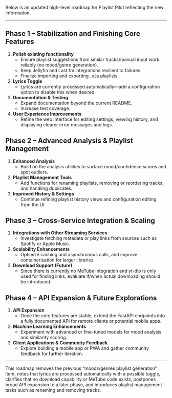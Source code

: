 Below is an updated high-level roadmap for Playlist Pilot reflecting the new information.

---

## Phase 1 – Stabilization and Finishing Core Features
1. **Polish existing functionality**
   - Ensure playlist suggestions from similar tracks/manual input work reliably (no mood/genre generation).
   - Keep Jellyfin and Last.fm integrations resilient to failures.
   - Finalize importing and exporting `.m3u` playlists.
2. **Lyrics Toggle**
   - Lyrics are currently processed automatically—add a configuration option to disable this when desired.
3. **Documentation & Testing**
   - Expand documentation beyond the current README.
   - Increase test coverage.
4. **User Experience Improvements**
   - Refine the web interface for editing settings, viewing history, and displaying clearer error messages and logs.

## Phase 2 – Advanced Analysis & Playlist Management
1. **Enhanced Analysis**
   - Build on the analysis utilities to surface mood/confidence scores and spot outliers.
2. **Playlist Management Tools**
   - Add functions for renaming playlists, removing or reordering tracks, and handling duplicates.
3. **Improved History & Settings**
   - Continue refining playlist history views and configuration editing from the UI.

## Phase 3 – Cross-Service Integration & Scaling
1. **Integrations with Other Streaming Services**
   - Investigate fetching metadata or play links from sources such as Spotify or Apple Music.
2. **Scalability Enhancements**
   - Optimize caching and asynchronous calls, and improve containerization for larger libraries.
3. **Download Support (Future)**
   - Since there is currently no MeTube integration and yt-dlp is only used for finding links, evaluate if/when actual downloading should be introduced.

## Phase 4 – API Expansion & Future Explorations
1. **API Expansion**
   - Once the core features are stable, extend the FastAPI endpoints into a fully documented API for remote clients or potential mobile apps.
2. **Machine Learning Enhancements**
   - Experiment with advanced or fine-tuned models for mood analysis and similarity scoring.
3. **Client Applications & Community Feedback**
   - Explore building a mobile app or PWA and gather community feedback for further iteration.

---

This roadmap removes the previous “moods/genres playlist generation” item, notes that lyrics are processed automatically with a possible toggle, clarifies that no download capability or MeTube code exists, postpones broad API expansion to a later phase, and introduces playlist management tasks such as renaming and removing tracks.
